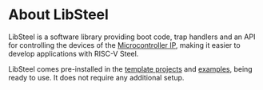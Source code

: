 # About LibSteel

LibSteel is a software library providing boot code, trap handlers and an API for controlling the devices of the [Microcontroller IP](hardware/mcu.md), making it easier to develop applications with RISC-V Steel.

LibSteel comes pre-installed in the [template projects](userguide.md#writing-the-application) and [examples](examples/helloworld.md), being ready to use. It does not require any additional setup.